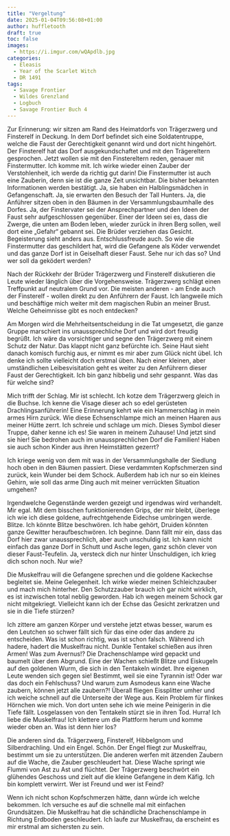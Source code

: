 ```yaml
---
title: "Vergeltung"
date: 2025-01-04T09:56:08+01:00
author: huffletooth
draft: true
toc: false
images:
  - https://i.imgur.com/wQApdlb.jpg
categories:
  - Eleasis
  - Year of the Scarlet Witch
  - DR 1491
tags: 
  - Savage Frontier
  - Wildes Grenzland
  - Logbuch
  - Savage Frontier Buch 4
---
```


Zur Erinnerung: wir sitzen am Rand des Heimatdorfs von Trägerzwerg und Finsterelf in Deckung. In dem Dorf befindet sich eine Soldatentruppe, welche die Faust der Gerechtigkeit genannt wird und dort nicht hingehört. Der Finsterelf hat das Dorf ausgekundschaftet und mit den Trägereltern gesprochen. Jetzt wollen sie mit den Finstereltern reden, genauer mit Finstermutter. Ich komme mit. Ich wirke wieder einen Zauber der Verstohlenheit, ich werde da richtig gut darin! Die Finstermutter ist auch eine Zauberin, denn sie ist die ganze Zeit unsichtbar. Die bisher bekannten Informationen werden bestätigt. Ja, sie haben ein Halblingsmädchen in Gefangenschaft. Ja, sie erwarten den Besuch der Tall Hunters. Ja, die Anführer sitzen oben in den Bäumen in der Versammlungsbaumhalle des Dorfes. Ja, der Finstervater sei der Ansprechpartner und den Ideen der Faust sehr aufgeschlossen gegenüber. Einer der Ideen sei es, dass die Zwerge, die unten am Boden leben, wieder zurück in ihren Berg sollen, weil dort eine „Gefahr“ gebannt sei. Die Brüder verziehen das Gesicht. Begeisterung sieht anders aus. Entschlussfreude auch. So wie die Finstermutter das geschildert hat, wird die Gefangene als Köder verwendet und das ganze Dorf ist in Geiselhaft dieser Faust. Sehe nur ich das so? Und wer soll da geködert werden?
 
Nach der Rückkehr der Brüder Trägerzwerg und Finsterelf diskutieren die Leute wieder länglich über die Vorgehensweise. Trägerzwerg schlägt einen Treffpunkt auf neutralem Grund vor. Die meisten anderen - am Ende auch der Finsterelf - wollen direkt zu den Anführern der Faust. Ich langweile mich und beschäftige mich weiter mit dem magischen Rubin an meiner Brust. Welche Geheimnisse gibt es noch entdecken?
 
Am Morgen wird die Mehrheitsentscheidung in die Tat umgesetzt, die ganze Gruppe marschiert ins unaussprechliche Dorf und wird dort freudig begrüßt. Ich wäre da vorsichtiger und segne den Trägerzwerg mit einem Schutz der Natur. Das klappt nicht ganz befürchte ich. Seine Haut sieht danach komisch furchig aus, er nimmt es mir aber zum Glück nicht übel. Ich denke ich sollte vielleicht doch erstmal üben. Nach einer kleinen, aber umständlichen Leibesvisitation geht es weiter zu den Anführern dieser Faust der Gerechtigkeit. Ich bin ganz hibbelig und sehr gespannt. Was das für welche sind?
 
Mich trifft der Schlag. Mir ist schlecht. Ich kotze dem Trägerzwerg gleich in die Buchse. Ich kenne die Visage dieser ach so edel gerüsteten Drachlingsanführerin! Eine Erinnerung kehrt wie ein Hammerschlag in mein armes Hirn zurück. Wie diese Echsenschlampe mich an meinen Haaren aus meiner Hütte zerrt. Ich schreie und schlage um mich. Dieses Symbol dieser Truppe, daher kenne ich es! Sie waren in meinem Zuhause! Und jetzt sind sie hier! Sie bedrohen auch im unaussprechlichen Dorf die Familien! Haben sie auch schon Kinder aus ihren Heimstätten gezerrt?
 
Ich kriege wenig von dem mit was in der Versammlungshalle der Siedlung hoch oben in den Bäumen passiert. Diese verdammten Kopfschmerzen sind zurück, kein Wunder bei dem Schock. Außerdem hab ich nur so ein kleines Gehirn, wie soll das arme Ding auch mit meiner verrückten Situation umgehen? 

Irgendwelche Gegenstände werden gezeigt und irgendwas wird verhandelt. Mir egal. Mit dem bisschen funktionierenden Grips, der mir bleibt, überlege ich wie ich diese goldene, aufrechtgehende Eidechse umbringen werde. Blitze. Ich könnte Blitze beschwören. Ich habe gehört, Druiden könnten ganze Gewitter heraufbeschwören. Ich beginne. Dann fällt mir ein, dass das Dorf hier zwar unaussprechlich, aber auch unschuldig ist. Ich kann nicht einfach das ganze Dorf in Schutt und Asche legen, ganz schön clever von dieser Faust-Teufelin. Ja, versteck dich nur hinter Unschuldigen, ich krieg dich schon noch. Nur wie?
 
Die Muskelfrau will die Gefangene sprechen und die goldene Kackechse begleitet sie. Meine Gelegenheit. Ich wirke wieder meinen Schleichzauber und mach mich hinterher. Den Schutzzauber brauch ich gar nicht wirklich, es ist inzwischen total neblig geworden. Hab ich wegen meinem Schock gar nicht mitgekriegt. Vielleicht kann ich der Echse das Gesicht zerkratzen und sie in die Tiefe stürzen?
 
Ich zittere am ganzen Körper und verstehe jetzt etwas besser, warum es den Leutchen so schwer fällt sich für das eine oder das andere zu entscheiden. Was ist schon richtig, was ist schon falsch. Während ich hadere, hadert die Muskelfrau nicht. Dunkle Tentakel schießen aus ihren Armen! Was zum Avernus!? Die Drachenschlampe wird gepackt und baumelt über dem Abgrund. Eine der Wachen schießt Blitze und Eiskugeln auf den goldenen Wurm, die sich in den Tentakeln windet. Ihre eigenen Leute wenden sich gegen sie! Bestimmt, weil sie eine Tyrannin ist! Oder war das doch ein Fehlschuss? Und warum zum Asmodeus kann eine Wache zaubern, können jetzt alle zaubern?! Überall fliegen Eissplitter umher und ich weiche schnell auf die Unterseite der Wege aus. Kein Problem für flinkes Hörnchen wie mich. Von dort unten sehe ich wie meine Peinigerin in die Tiefe fällt. Losgelassen von den Tentakeln stürzt sie in ihren Tod. Hurra! Ich liebe die Muskelfrau! Ich klettere um die Plattform herum und komme wieder oben an. Was ist denn hier los?
 
Die anderen sind da. Trägerzwerg, Finsterelf, Hibbelgnom und Silberdrachling. Und ein Engel. Schön. Der Engel fliegt zur Muskelfrau, bestimmt um sie zu unterstützen. Die anderen werfen mit ätzenden Zaubern auf die Wache, die Zauber geschleudert hat. Diese Wache springt wie Flummi von Ast zu Ast und flüchtet. Der Trägerzwerg beschwört ein glühendes Geschoss und zielt auf die kleine Gefangene in dem Käfig. Ich bin komplett verwirrt. Wer ist Freund und wer ist Feind?
 
Wenn ich nicht schon Kopfschmerzen hätte, dann würde ich welche bekommen. Ich versuche es auf die schnelle mal mit einfachen Grundsätzen. Die Muskelfrau hat die schändliche Drachenschlampe in Richtung Erdboden geschleudert. Ich laufe zur Muskelfrau, da erscheint es mir erstmal am sichersten zu sein.
